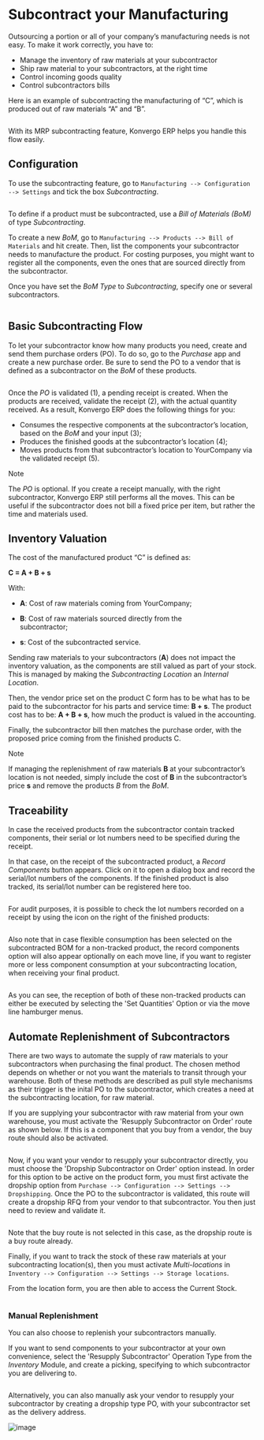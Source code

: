# Subcontract your Manufacturing

Outsourcing a portion or all of your company’s manufacturing needs is
not easy. To make it work correctly, you have to:

- Manage the inventory of raw materials at your subcontractor
- Ship raw material to your subcontractors, at the right time
- Control incoming goods quality
- Control subcontractors bills

Here is an example of subcontracting the manufacturing of “C”, which is
produced out of raw materials “A” and “B”.

<img src="subcontracting/subcontracting_01.png" class="align-center"
alt="" />

With its MRP subcontracting feature, Konvergo ERP helps you handle this flow
easily.

## Configuration

To use the subcontracting feature, go to `Manufacturing
--> Configuration --> Settings` and tick the box *Subcontracting*.

<img src="subcontracting/sbc_1.png" class="align-center" alt="" />

To define if a product must be subcontracted, use a *Bill of Materials
(BoM)* of type *Subcontracting*.

To create a new *BoM*, go to `Manufacturing --> Products -->
Bill of Materials` and hit create. Then, list the components your
subcontractor needs to manufacture the product. For costing purposes,
you might want to register all the components, even the ones that are
sourced directly from the subcontractor.

Once you have set the *BoM Type* to *Subcontracting*, specify one or
several subcontractors.

<img src="subcontracting/sbc_2.png" class="align-center" alt="" />

## Basic Subcontracting Flow

To let your subcontractor know how many products you need, create and
send them purchase orders (PO). To do so, go to the *Purchase* app and
create a new purchase order. Be sure to send the PO to a vendor that is
defined as a subcontractor on the *BoM* of these products.

<img src="subcontracting/subcontracting_04.png" class="align-center"
alt="" />

Once the *PO* is validated (1), a pending receipt is created. When the
products are received, validate the receipt (2), with the actual
quantity received. As a result, Konvergo ERP does the following things for you:

- Consumes the respective components at the subcontractor’s location,
  based on the *BoM* and your input (3);
- Produces the finished goods at the subcontractor’s location (4);
- Moves products from that subcontractor’s location to YourCompany via
  the validated receipt (5).

> [!NOTE]
> The *PO* is optional. If you create a receipt manually, with the right
> subcontractor, Konvergo ERP still performs all the moves. This can be useful
> if the subcontractor does not bill a fixed price per item, but rather
> the time and materials used.

## Inventory Valuation

The cost of the manufactured product “C” is defined as:

**C = A + B + s**

With:

- **A**: Cost of raw materials coming from YourCompany;

- **B**: Cost of raw materials sourced directly from the  
  subcontractor;

- **s**: Cost of the subcontracted service.

Sending raw materials to your subcontractors (**A**) does not impact the
inventory valuation, as the components are still valued as part of your
stock. This is managed by making the *Subcontracting Location* an
*Internal Location*.

Then, the vendor price set on the product C form has to be what has to
be paid to the subcontractor for his parts and service time: **B + s**.
The product cost has to be: **A + B + s**, how much the product is
valued in the accounting.

Finally, the subcontractor bill then matches the purchase order, with
the proposed price coming from the finished products C.

> [!NOTE]
> If managing the replenishment of raw materials **B** at your
> subcontractor’s location is not needed, simply include the cost of
> **B** in the subcontractor’s price **s** and remove the products *B*
> from the *BoM*.

## Traceability

In case the received products from the subcontractor contain tracked
components, their serial or lot numbers need to be specified during the
receipt.

In that case, on the receipt of the subcontracted product, a *Record
Components* button appears. Click on it to open a dialog box and record
the serial/lot numbers of the components. If the finished product is
also tracked, its serial/lot number can be registered here too.

<img src="subcontracting/sbc_3.png" class="align-center" alt="" />

For audit purposes, it is possible to check the lot numbers recorded on
a receipt by using the icon on the right of the finished products:

<img src="subcontracting/sbc_4.png" class="align-center" alt="" />

Also note that in case flexible consumption has been selected on the
subcontracted BOM for a non-tracked product, the record components
option will also appear optionally on each move line, if you want to
register more or less component consumption at your subcontracting
location, when receiving your final product.

<img src="subcontracting/sbc_5.png" class="align-center" alt="" />

As you can see, the reception of both of these non-tracked products can
either be executed by selecting the 'Set Quantities' Option or via the
move line hamburger menus.

## Automate Replenishment of Subcontractors

There are two ways to automate the supply of raw materials to your
subcontractors when purchasing the final product. The chosen method
depends on whether or not you want the materials to transit through your
warehouse. Both of these methods are described as pull style mechanisms
as their trigger is the inital PO to the subcontractor, which creates a
need at the subcontracting location, for raw material.

If you are supplying your subcontractor with raw material from your own
warehouse, you must activate the 'Resupply Subcontractor on Order' route
as shown below. If this is a component that you buy from a vendor, the
buy route should also be activated.

<img src="subcontracting/sbc_6.png" class="align-center" alt="" />

Now, if you want your vendor to resupply your subcontractor directly,
you must choose the 'Dropship Subcontractor on Order' option instead. In
order for this option to be active on the product form, you must first
activate the dropship option from
`Purchase --> Configuration --> Settings -->
Dropshipping`. Once the PO to the subcontractor is validated, this route
will create a dropship RFQ from your vendor to that subcontractor. You
then just need to review and validate it.

<img src="subcontracting/sbc_7.png" class="align-center" alt="" />

Note that the buy route is not selected in this case, as the dropship
route is a buy route already.

Finally, if you want to track the stock of these raw materials at your
subcontracting location(s), then you must activate *Multi-locations* in
`Inventory -->
Configuration --> Settings --> Storage locations`.

From the location form, you are then able to access the Current Stock.

<img src="subcontracting/sbc_8.png" class="align-center" alt="" />

### Manual Replenishment

You can also choose to replenish your subcontractors manually.

If you want to send components to your subcontractor at your own
convenience, select the 'Resupply Subcontractor' Operation Type from the
*Inventory* Module, and create a picking, specifying to which
subcontractor you are delivering to.

<img src="subcontracting/sbc_9.png" class="align-center" alt="" />

Alternatively, you can also manually ask your vendor to resupply your
subcontractor by creating a dropship type PO, with your subcontractor
set as the delivery address.

<img src="subcontracting/sbc_10.png" class="align-center" alt="image" />
